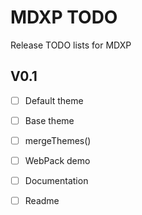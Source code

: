 # MDXP TODO
Release TODO lists for MDXP

## V0.1
  - [ ] Default theme
  - [ ] Base theme
  - [ ] mergeThemes()
  - [ ] WebPack demo
  - [ ] Documentation
  - [ ] Readme

